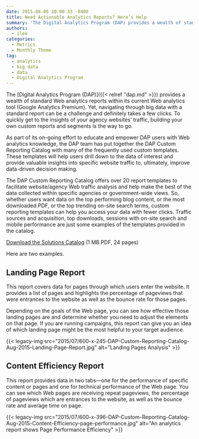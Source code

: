 ```yaml
---
date: 2015-08-06 10:00:33 -0400
title: Need Actionable Analytics Reports? Here’s Help
summary: 'The Digital Analytics Program (DAP) provides a wealth of standard Web analytics reports within its current Web analytics tool (Google Analytics Premium). Yet, navigating through big data with a standard report can be a challenge and definitely takes a few clicks. To quickly get to the insights of your agency websites&#8217; traffic, building your own'
authors:
  - ilee
categories:
  - Metrics
  - Monthly Theme
tag:
  - analytics
  - big data
  - data
  - Digital Analytics Program
---
```


The [Digital Analytics Program (DAP)]({{< relref "dap.md" >}}) provides a wealth of standard Web analytics reports within its current Web analytics tool (Google Analytics Premium). Yet, navigating through big data with a standard report can be a challenge and definitely takes a few clicks. To quickly get to the insights of your agency websites&#8217; traffic, building your own custom reports and segments is the way to go.

As part of its on-going effort to educate and empower DAP users with Web analytics knowledge, the DAP team has put together the DAP Custom Reporting Catalog with many of the frequently used custom templates. These templates will help users drill down to the data of interest and provide valuable insights into specific website traffic to, ultimately, improve data-driven decision making.

The DAP Custom Reporting Catalog offers over 20 report templates to facilitate website/agency Web traffic analysis and help make the best of the data collected within specific agencies or government-wide views. So, whether users want data on the top performing blog content, or the most downloaded PDF, or the top trending on-site search terms, custom reporting templates can help you access your data with fewer clicks. Traffic sources and acquisition, top downloads, sessions with on-site search and mobile performance are just some examples of the templates provided in the catalog.

[Download the Solutions Catalog](https://s3.amazonaws.com/sitesusa/wp-content/uploads/sites/212/2015/08/DAPReportingSolutionsCatalog082015.pdf) (1 MB PDF, 24 pages)

Here are two examples.

## Landing Page Report

This report covers data for pages through which users enter the website. It provides a list of pages and highlights the percentage of pageviews that were entrances to the website as well as the bounce rate for those pages.

Depending on the goals of the Web page, you can see how effective those landing pages are and determine whether you need to adjust the elements on that page. If you are running campaigns, this report can give you an idea of which landing page might be the most helpful to your target audience.

{{< legacy-img src="2015/07/600-x-245-DAP-Custom-Reporting-Catalog-Aug-2015-Landing-Page-Report.jpg" alt="Landing Pages Analysis" >}}

## Content Efficiency Report

This report provides data in two tabs—one for the performance of specific content or pages and one for technical performance of the Web page. You can see which Web pages are receiving repeat pageviews, the percentage of pageviews which are entrances to the website, as well as the bounce rate and average time on page.

{{< legacy-img src="2015/07/600-x-396-DAP-Custom-Reporting-Catalog-Aug-2015-Content-Efficiency-page-performance.jpg" alt="An analytics report shows Page Performance Efficiency" >}}

 